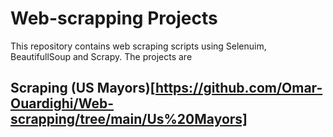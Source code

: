 # Web-scrapping Projects
This repository contains web scraping scripts using Selenuim, BeautifullSoup and Scrapy.
The projects are

## Scraping (US Mayors)[https://github.com/Omar-Ouardighi/Web-scrapping/tree/main/Us%20Mayors]
